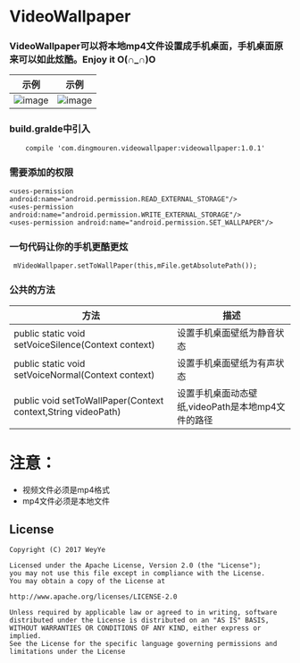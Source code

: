 # **VideoWallpaper**
### VideoWallpaper可以将本地mp4文件设置成手机桌面，手机桌面原来可以如此炫酷。Enjoy it O(∩_∩)O
示例|示例
---|---
![image](https://github.com/DingMouRen/VideoWallpaper/raw/master/screenshot/video1.gif) | ![image](https://github.com/DingMouRen/VideoWallpaper/raw/master/screenshot/video2.gif)

### build.gralde中引入
```
	compile 'com.dingmouren.videowallpaper:videowallpaper:1.0.1'
```
### 需要添加的权限
```
<uses-permission android:name="android.permission.READ_EXTERNAL_STORAGE"/>
<uses-permission android:name="android.permission.WRITE_EXTERNAL_STORAGE"/>
<uses-permission android:name="android.permission.SET_WALLPAPER"/>
```

### 一句代码让你的手机更酷更炫
```
 mVideoWallpaper.setToWallPaper(this,mFile.getAbsolutePath());
```

### 公共的方法

方法 | 描述
---|---
 public static void setVoiceSilence(Context context) | 设置手机桌面壁纸为静音状态
  public static void setVoiceNormal(Context context) | 设置手机桌面壁纸为有声状态
  public  void setToWallPaper(Context context,String videoPath) | 设置手机桌面动态壁纸,videoPath是本地mp4文件的路径
  
# **注意：**
* 视频文件必须是mp4格式
* mp4文件必须是本地文件
## License
```
Copyright (C) 2017 WeyYe

Licensed under the Apache License, Version 2.0 (the "License");
you may not use this file except in compliance with the License.
You may obtain a copy of the License at

http://www.apache.org/licenses/LICENSE-2.0

Unless required by applicable law or agreed to in writing, software
distributed under the License is distributed on an "AS IS" BASIS,
WITHOUT WARRANTIES OR CONDITIONS OF ANY KIND, either express or implied.
See the License for the specific language governing permissions and
limitations under the License
```
